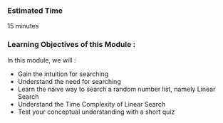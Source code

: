 ### Estimated Time

15 minutes

### Learning Objectives of this Module :

In this module, we will :

   - Gain the intuition for searching
   - Understand the need for searching
   - Learn the naive way to search a random number list, namely Linear Search
   - Understand the Time Complexity of Linear Search
   - Test your conceptual understanding with a short quiz


